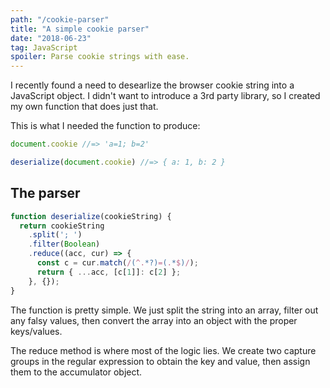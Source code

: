 ```yaml
---
path: "/cookie-parser"
title: "A simple cookie parser"
date: "2018-06-23"
tag: JavaScript
spoiler: Parse cookie strings with ease.
---
```


I recently found a need to desearlize the browser cookie string into a JavaScript object. I didn't want to introduce a 3rd party library, so I created my own function that does just that.

This is what I needed the function to produce:

```js
document.cookie //=> 'a=1; b=2'

deserialize(document.cookie) //=> { a: 1, b: 2 }
```

## The parser

```js
function deserialize(cookieString) {
  return cookieString
    .split('; ')
    .filter(Boolean)
    .reduce((acc, cur) => {
      const c = cur.match(/(^.*?)=(.*$)/);
      return { ...acc, [c[1]]: c[2] };
    }, {});
}
```

The function is pretty simple. We just split the string into an array, filter out any falsy values, then convert the array into an object with the proper keys/values.

The reduce method is where most of the logic lies. We create two capture groups in the regular expression to obtain the key and value, then assign them to the accumulator object.